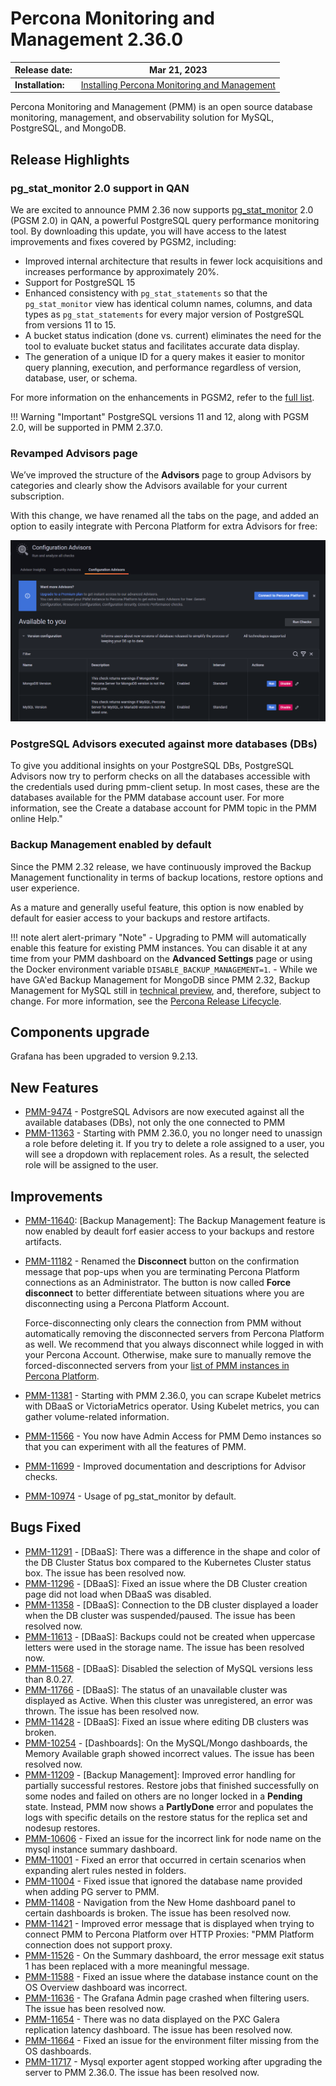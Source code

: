 # Percona Monitoring and Management 2.36.0

| **Release date:** | Mar 21, 2023                                                                                 |
| ----------------- | ----------------------------------------------------------------------------------------------- |
| **Installation:** | [Installing Percona Monitoring and Management](https://www.percona.com/software/pmm/quickstart) |

Percona Monitoring and Management (PMM) is an open source database monitoring, management, and observability solution for MySQL, PostgreSQL, and MongoDB.

<!---
!!! caution alert alert-warning "Important/Caution"
    Crucial points that need emphasis:

    - Important: A significant point that deserves emphasis.
    - Caution: Used to mean 'Continue with care'.
 --->


## Release Highlights

### pg_stat_monitor 2.0 support in QAN

We are excited to announce PMM 2.36 now supports [pg_stat_monitor](https://docs.percona.com/pg-stat-monitor/index.html) 2.0 (PGSM 2.0) in QAN, a powerful PostgreSQL query performance monitoring tool. By downloading this update, you will have access to the latest improvements and fixes covered by PGSM2, including:

- Improved internal architecture that results in fewer lock acquisitions and increases performance by approximately 20%.
- Support for PostgreSQL 15 
- Enhanced consistency with `pg_stat_statements` so that the `pg_stat_monitor` view has identical column names, columns, and data types as `pg_stat_statements` for every major version of PostgreSQL from versions 11 to 15.
- A bucket status indication (done vs. current) eliminates the need for the tool to evaluate bucket status and facilitates accurate data display.
- The generation of a unique ID for a query makes it easier to monitor query planning, execution, and performance regardless of version, database, user, or schema.

For more information on the enhancements in PGSM2, refer to the [full list](https://github.com/percona/pg_stat_monitor/blob/main/RELEASE_NOTES.md).


!!! Warning "Important"
    PostgreSQL versions 11 and 12, along with PGSM 2.0, will be supported in PMM 2.37.0.

### Revamped Advisors page


We’ve improved the structure of the **Advisors** page to group Advisors by categories and clearly show the Advisors available for your current subscription. 

With this change, we have renamed all the tabs on the page, and added an option to easily integrate with Percona Platform for extra Advisors for free:

  ![!image](../_images/New_Advisors_page.PNG)

### PostgreSQL Advisors executed against more databases (DBs)
To give you additional insights on your PostgreSQL DBs, PostgreSQL Advisors now try to perform checks on all the databases accessible with the credentials used during pmm-client setup.
In most cases, these are the databases available for the PMM database account user. For more information, see the Create a database account for PMM topic in the PMM online Help."


### Backup Management enabled by default
Since the PMM 2.32 release, we have continuously improved the Backup Management functionality in terms of backup locations, restore options and user experience.

As a mature and generally useful feature, this option is now enabled by default for easier access to your backups and restore artifacts.


!!! note alert alert-primary "Note"
    - Upgrading to PMM will automatically enable this feature for existing PMM instances. You can disable it at any time from your PMM dashboard on the **Advanced Settings** page or using the Docker environment variable `DISABLE_BACKUP_MANAGEMENT=1`.
    - While we have GA'ed Backup Management for MongoDB since PMM 2.32, Backup Management for MySQL still  in [technical preview](../details/glossary.md#technical-preview), and, therefore, subject to change. For more information, see the [Percona Release Lifecycle](https://www.percona.com/services/policies/percona-release-lifecycle-overview).


## Components upgrade

Grafana has been upgraded to version 9.2.13.


## New Features

- [PMM-9474](https://jira.percona.com/browse/PMM-9474) - PostgreSQL Advisors are now executed against all the available databases (DBs), not only the one connected to PMM
- [PMM-11363](https://jira.percona.com/browse/PMM-11363) - Starting with PMM 2.36.0, you no longer need to unassign a role before deleting it. If you try to delete a role assigned to a user, you will see a dropdown with replacement roles. As a result, the selected role will be assigned to the user.


## Improvements

- [PMM-11640](https://jira.percona.com/browse/PMM-11640): [Backup Management]: The Backup Management feature is now enabled by deault forf easier access to your backups and restore artifacts.

- [PMM-11182](https://jira.percona.com/browse/PMM-11182) - Renamed the **Disconnect** button on the confirmation message that pop-ups when you are terminating Percona Platform connections as an Administrator. The button is now called **Force disconnect** to better differentiate between situations where you are disconnecting using a Percona Platform Account.

    Force-disconnecting only clears the connection from PMM without automatically removing the disconnected servers from Percona Platform as well. We recommend that you always disconnect while logged in with your Percona Account. Otherwise, make sure to manually remove the forced-disconnected servers from your [list of PMM instances in Percona Platform](https://portal.percona.com/pmm-instances).

- [PMM-11381](https://jira.percona.com/browse/PMM-11381) - Starting with PMM 2.36.0, you can scrape Kubelet metrics with DBaaS or VictoriaMetrics operator. Using Kubelet metrics, you can gather volume-related information.

- [PMM-11566](https://jira.percona.com/browse/PMM-11566) - You now have Admin Access for PMM Demo instances so that you can experiment with all the features of PMM.

- [PMM-11699](https://jira.percona.com/browse/PMM-11699) - Improved documentation and descriptions for Advisor checks.

- [PMM-10974](https://jira.percona.com/browse/PMM-10974) - Usage of pg_stat_monitor by default.


## Bugs Fixed

- [PMM-11291](https://jira.percona.com/browse/PMM-11291) - [DBaaS]: There was a difference in the shape and color of the DB Cluster Status box compared to the Kubernetes Cluster status box. The issue has been resolved now.
- [PMM-11296](https://jira.percona.com/browse/PMM-11296) - [DBaaS]: Fixed an issue where the DB Cluster creation page did not load when DBaaS was disabled.
- [PMM-11358](https://jira.percona.com/browse/PMM-11358) - [DBaaS]: Connection to the DB cluster displayed a loader when the DB cluster was suspended/paused. The issue has been resolved now.
- [PMM-11613](https://jira.percona.com/browse/PMM-11613) - [DBaaS]: Backups could not be created when uppercase letters were used in the storage name. The issue has been resolved now.
- [PMM-11568](https://jira.percona.com/browse/PMM-11568) - [DBaaS]: Disabled the selection of MySQL versions less than 8.0.27.
- [PMM-11766](https://jira.percona.com/browse/PMM-11766) - [DBaaS]: The status of an unavailable cluster was displayed as Active. When this cluster was unregistered, an error was thrown. The issue has been resolved now.
- [PMM-11428](https://jira.percona.com/browse/PMM-11428) - [DBaaS]: Fixed an issue where editing DB clusters was broken.
- [PMM-10254](https://jira.percona.com/browse/PMM-10254) - [Dashboards]: On the MySQL/Mongo dashboards, the Memory Available graph showed incorrect values. The issue has been resolved now.
- [PMM-11209](https://jira.percona.com/browse/PMM-11209) - [Backup Management]: Improved error handling for partially successful restores. Restore jobs that finished successfully on some nodes and failed on others are no longer locked in a **Pending** state. Instead, PMM now shows a **PartlyDone** error and populates the logs with specific details on the restore status for the replica set and nodesup restores.
- [PMM-10606](https://jira.percona.com/browse/PMM-10606) - Fixed an issue for the incorrect link for node name on the mysql instance summary dashboard.
- [PMM-11001](https://jira.percona.com/browse/PMM-11001) - Fixed an error that occurred in certain scenarios when expanding alert rules nested in folders.
- [PMM-11004](https://jira.percona.com/browse/PMM-11004) - Fixed issue that ignored the database name provided when adding PG server to PMM.
- [PMM-11408](https://jira.percona.com/browse/PMM-11408) - Navigation from the New Home dashboard panel to certain dashboards is broken. The issue has been resolved now.
- [PMM-11421](https://jira.percona.com/browse/PMM-11421) - Improved error message that is displayed when trying to connect PMM to Percona Platform over HTTP Proxies: "PMM Platform connection does not support proxy.
- [PMM-11526](https://jira.percona.com/browse/PMM-11526) - On the Summary dashboard, the error message exit status 1 has been replaced with a more meaningful message.
- [PMM-11588](https://jira.percona.com/browse/PMM-11588) - Fixed an issue where the database instance count on the OS Overview dashboard was incorrect.
- [PMM-11636](https://jira.percona.com/browse/PMM-11636) - The Grafana Admin page crashed when filtering users. The issue has been resolved now.
- [PMM-11654](https://jira.percona.com/browse/PMM-11654) - There was no data displayed on the PXC Galera replication latency dashboard. The issue has been resolved now.
- [PMM-11664](https://jira.percona.com/browse/PMM-11664) - Fixed an issue for the environment filter missing from the OS dashboards.
- [PMM-11717](https://jira.percona.com/browse/PMM-11717) - Mysql exporter agent stopped working after upgrading the server to PMM 2.36.0. The issue has been resolved now.


<!---## Known issues

<!---

- ​List of known issues with a  comprehensive description and link to the JIRA ticket.

    Example:

    [PMM-XXXX](https://jira.percona.com/browse/PMM-XXXX) - Comprehensive description.




    **Solution**

    Description of the solution.



## Coming Soon



  Share what are the upcoming features on your roadmap to keep users excited:

- Planned item 1
- Planned item 2
--->